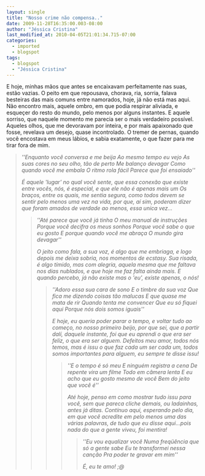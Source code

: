 ```yaml
---
layout: single
title: "Nosso crime não compensa.."
date: 2009-11-28T16:35:00.003-08:00
author: "Jéssica Cristina"
last_modified_at: 2010-04-05T21:01:34.715-07:00
categories:
  - imported
  - blogspot
tags:
  - blogspot
  - "Jéssica Cristina"
---
```


E hoje, minhas mãos que antes se encaixavam perfeitamente nas suas,
estão vazias. 
O peito em que repousava, chorava, ria, sorria, falava besteiras das mais comuns
entre namorados, hoje, já não está mas aqui.
Não encontro mais, aquele ombro, em que podia respirar aliviada, e esqueçer do resto do mundo,
pelo menos por alguns instantes.
E aquele sorriso, que naquele momento me parecia ser o mais verdadeiro possível. 
Aqueles olhos, que me devoravam por inteira, e por mais apaixonado que fosse, revelava um desejo,
quase incontrolado.
O tremer de pernas, quando você encostava em meus lábios, e sabia exatamente, o que fazer
para me tirar fora de mim.
 <blockquote style="font-style: italic;">''Enquanto você conversa e me beija
   Ao mesmo tempo eu vejo
   As suas cores no seu olho, tão de perto
   Me balanço devagar
   Como quando você me embala
   O ritmo rola fácil
   Parece que foi ensaiado''

É aquele 'lugar' no qual você sente, que essa conexão que existe entre vocês, nós, é especial, 
e que ele não é apenas mais um
Os braços, entre os quais, me sentia segura, como todos devem se sentir pelo menos uma
vez na vida, por que, aí sim, poderam dizer que foram amados de verdade ao menos, essa unica vez...
<blockquote style="font-style: italic;">    ''Até parece que você já tinha
   O meu manual de instruções
   Porque você decifra os meus sonhos
   Porque você sabe o que eu gosto
   E porque quando você me abraça
   O mundo gira devagar''

O jeito como fala, a sua voz, é algo que me embriaga, e logo depois me deixa sobria, nos momentos de ecstasy.
Sua risada, é algo tímido, mas com alegria, aquela mesma que me faltava nos dias nublados, e que hoje me faz
falta ainda mais.
E quando percebo, já não existe mas o 'eu', existe apenas, o nós!
 <blockquote style="font-style: italic;">''Adoro essa sua cara de sono
   E o timbre da sua voz
   Que fica me dizendo coisas tão malucas
   E que quase me mata de rir
   Quando tenta me convencer
   Que eu só fiquei aqui
   Porque nós dois somos iguais''

E hoje, eu queria poder parar o tempo, e voltar tudo ao começo, no nosso primeiro beijo, por que sei, que a partir 
dalí, daquele instante, foi que eu aprendi o que era ser feliz, o que era ser alguem.
Defeitos meu amor, todos nós temos, mas é issu o que faz cada um ser cada um,  todos somos importantes para alguem,
eu sempre te disse issu!
 <blockquote style="font-style: italic;">  ''E o tempo é só meu
   E ninguém registra a cena
   De repente vira um filme
   Todo em câmera lenta
   E eu acho que eu gosto mesmo de você
   Bem do jeito que você é''

Até hoje, penso em como mostrar tudo issu para você, sem que pareca cliche demais, ou ladainhas, antes já ditas.
Contínuo aqui, esperando pelo dia, em que você acredite em pelo menos uma das várias palavras, de tudo que eu
disse aqui...pois nada do que a gente viveu, foi mentira!
 <blockquote style="font-style: italic;">   ''Eu vou equalizar você
   Numa freqüência que só a gente sabe
   Eu te transformei nessa canção
   Pra poder te gravar em mim'' 

É, eu te amo! ;@

